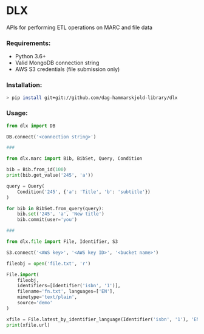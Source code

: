 

# DLX
APIs for performing ETL operations on MARC and file data

### Requirements:
* Python 3.6+
* Valid MongoDB connection string
* AWS S3 credentials (file submission only)

### Installation:
```bash
> pip install git+git://github.com/dag-hammarskjold-library/dlx
```
### Usage:
```python
from dlx import DB

DB.connect('<connection string>')

###

from dlx.marc import Bib, BibSet, Query, Condition

bib = Bib.from_id(100)
print(bib.get_value('245', 'a'))

query = Query(
	Condition('245', {'a': 'Title', 'b': 'subtitle'})
)

for bib in BibSet.from_query(query):
	bib.set('245', 'a', 'New title')
	bib.commit(user='you')

###

from dlx.file import File, Identifier, S3

S3.connect('<AWS key>', '<AWS key ID>', '<bucket name>')

fileobj = open('file.txt', 'r')

File.import(
	fileobj, 
	identifiers=[Identifier('isbn', '1')], 
	filename='fn.txt', languages=['EN'], 
	mimetype='text/plain', 
	source='demo'
)

xfile = File.latest_by_identifier_language(Identifier('isbn', '1'), 'EN')
print(xfile.url)
```
